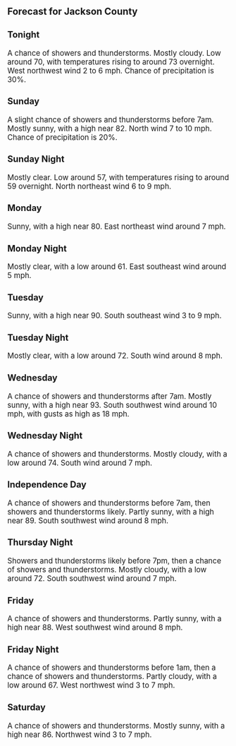 <div>
   <h2>Forecast for Jackson County</h2>
   <p>
      <div style="font-size:120%">
         <h3>Tonight</h3>A chance of showers and thunderstorms. Mostly cloudy. Low around 70, with temperatures rising to around 73 overnight. West
         northwest wind 2 to 6 mph. Chance of precipitation is 30%.<br></div>
   </p>
   <p>
      <div style="font-size:120%">
         <h3>Sunday</h3>A slight chance of showers and thunderstorms before 7am. Mostly sunny, with a high near 82. North wind 7 to 10 mph. Chance
         of precipitation is 20%.<br></div>
   </p>
   <p>
      <div style="font-size:120%">
         <h3>Sunday Night</h3>Mostly clear. Low around 57, with temperatures rising to around 59 overnight. North northeast wind 6 to 9 mph.<br></div>
   </p>
   <p>
      <div style="font-size:120%">
         <h3>Monday</h3>Sunny, with a high near 80. East northeast wind around 7 mph.<br></div>
   </p>
   <p>
      <div style="font-size:120%">
         <h3>Monday Night</h3>Mostly clear, with a low around 61. East southeast wind around 5 mph.<br></div>
   </p>
   <p>
      <div style="font-size:120%">
         <h3>Tuesday</h3>Sunny, with a high near 90. South southeast wind 3 to 9 mph.<br></div>
   </p>
   <p>
      <div style="font-size:120%">
         <h3>Tuesday Night</h3>Mostly clear, with a low around 72. South wind around 8 mph.<br></div>
   </p>
   <p>
      <div style="font-size:120%">
         <h3>Wednesday</h3>A chance of showers and thunderstorms after 7am. Mostly sunny, with a high near 93. South southwest wind around 10 mph, with
         gusts as high as 18 mph.<br></div>
   </p>
   <p>
      <div style="font-size:120%">
         <h3>Wednesday Night</h3>A chance of showers and thunderstorms. Mostly cloudy, with a low around 74. South wind around 7 mph.<br></div>
   </p>
   <p>
      <div style="font-size:120%">
         <h3>Independence Day</h3>A chance of showers and thunderstorms before 7am, then showers and thunderstorms likely. Partly sunny, with a high near 89.
         South southwest wind around 8 mph.<br></div>
   </p>
   <p>
      <div style="font-size:120%">
         <h3>Thursday Night</h3>Showers and thunderstorms likely before 7pm, then a chance of showers and thunderstorms. Mostly cloudy, with a low around
         72. South southwest wind around 7 mph.<br></div>
   </p>
   <p>
      <div style="font-size:120%">
         <h3>Friday</h3>A chance of showers and thunderstorms. Partly sunny, with a high near 88. West southwest wind around 8 mph.<br></div>
   </p>
   <p>
      <div style="font-size:120%">
         <h3>Friday Night</h3>A chance of showers and thunderstorms before 1am, then a chance of showers and thunderstorms. Partly cloudy, with a low around
         67. West northwest wind 3 to 7 mph.<br></div>
   </p>
   <p>
      <div style="font-size:120%">
         <h3>Saturday</h3>A chance of showers and thunderstorms. Mostly sunny, with a high near 86. Northwest wind 3 to 7 mph.<br></div>
   </p>
</div>
